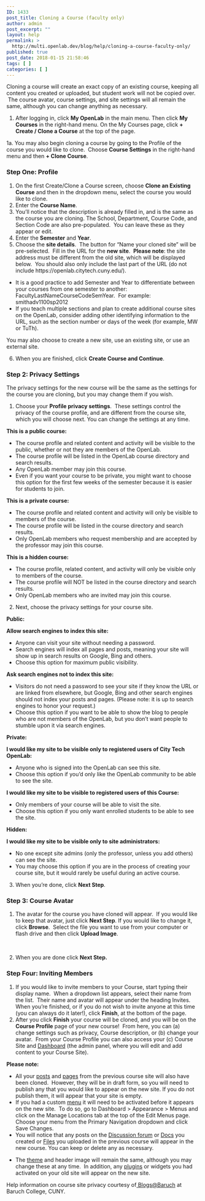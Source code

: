```yaml
---
ID: 1433
post_title: Cloning a Course (faculty only)
author: admin
post_excerpt: ""
layout: help
permalink: >
  http://multi.openlab.dev/blog/help/cloning-a-course-faculty-only/
published: true
post_date: 2018-01-15 21:58:46
tags: [ ]
categories: [ ]
---
```

Cloning a course will create an exact copy of an existing course, keeping all content you created or uploaded, but student work will not be copied over.  The course avatar, course settings, and site settings will all remain the same, although you can change anything as necessary.
<ol>
 	<li>After logging in, click <strong>My OpenLab</strong> in the main menu. Then click <strong>My Courses</strong> in the right-hand menu. On the My Courses page, click <strong>+ Create / Clone a Course</strong> at the top of the page.</li>
</ol>
1a. You may also begin cloning a course by going to the Profile of the course you would like to clone.  Choose <strong>Course Settings</strong> in the right-hand menu and then <strong>+ Clone Course</strong>.
<h3>Step One: Profile</h3>
<ol>
 	<li>On the first Create/Clone a Course screen, choose <strong>Clone an Existing Course</strong> and then in the dropdown menu, select the course you would like to clone.</li>
 	<li>Enter the <strong>Course Name</strong>.</li>
 	<li>You’ll notice that the description is already filled in, and is the same as the course you are cloning. The School, Department, Course Code, and Section Code are also pre-populated.  You can leave these as they appear or edit.</li>
 	<li>Enter the <strong>Semester</strong> and <strong>Year</strong>.</li>
 	<li>Choose the <strong>site details</strong>.  The button for “Name your cloned site” will be pre-selected.  Fill in the URL for the <strong>new site</strong>.  <strong>Please note</strong>: the site address must be different from the old site, which will be displayed below.  You should also only include the last part of the URL (do not include https://openlab.citytech.cuny.edu/).</li>
</ol>
<ul>
 	<li>It is a good practice to add Semester and Year to differentiate between your courses from one semester to another: FacultyLastNameCourseCodeSemYear.  For example: smithadv1100sp2012</li>
 	<li>If you teach multiple sections and plan to create additional course sites on the OpenLab, consider adding other identifying information to the URL, such as the section number or days of the week (for example, MW or TuTh).</li>
</ul>
You may also choose to create a new site, use an existing site, or use an external site.
<ol start="6">
 	<li>When you are finished, click <strong>Create Course and Continue</strong>.</li>
</ol>
<h3>Step 2: Privacy Settings</h3>
The privacy settings for the new course will be the same as the settings for the course you are cloning, but you may change them if you wish.
<ol>
 	<li>Choose your <strong>Profile privacy settings</strong>.  These settings control the privacy of the course profile, and are different from the course site, which you will choose next. You can change the settings at any time.</li>
</ol>
<strong>This is a public course:</strong>
<ul>
 	<li>The course profile and related content and activity will be visible to the public, whether or not they are members of the OpenLab.</li>
 	<li>The course profile will be listed in the OpenLab course directory and search results.</li>
 	<li>Any OpenLab member may join this course.</li>
 	<li>Even if you want your course to be private, you might want to choose this option for the first few weeks of the semester because it is easier for students to join.</li>
</ul>
<strong>This is a private course:</strong>
<ul>
 	<li>The course profile and related content and activity will only be visible to members of the course.</li>
 	<li>The course profile will be listed in the course directory and search results.</li>
 	<li>Only OpenLab members who request membership and are accepted by the professor may join this course.</li>
</ul>
<strong>This is a hidden course:</strong>
<ul>
 	<li>The course profile, related content, and activity will only be visible only to members of the course.</li>
 	<li>The course profile will NOT be listed in the course directory and search results.</li>
 	<li>Only OpenLab members who are invited may join this course.</li>
</ul>
<ol start="2">
 	<li>Next, choose the privacy settings for your course site.</li>
</ol>
<strong>Public:</strong>

<strong>Allow search engines to index this site:</strong>
<ul>
 	<li>Anyone can visit your site without needing a password.</li>
 	<li>Search engines will index all pages and posts, meaning your site will show up in search results on Google, Bing and others.</li>
 	<li>Choose this option for maximum public visibility.</li>
</ul>
<strong>Ask search engines not to index this site:</strong>
<ul>
 	<li>Visitors do not need a password to see your site if they know the URL or are linked from elsewhere, but Google, Bing and other search engines should not index your posts and pages. (Please note: it is up to search engines to honor your request.)</li>
 	<li>Choose this option if you want to be able to show the blog to people who are not members of the OpenLab, but you don’t want people to stumble upon it via search engines.</li>
</ul>
<strong>Private:</strong>

<strong>I would like my site to be visible only to registered users of City Tech OpenLab:</strong>
<ul>
 	<li>Anyone who is signed into the OpenLab can see this site.</li>
 	<li>Choose this option if you’d only like the OpenLab community to be able to see the site.</li>
</ul>
<strong>I would like my site to be visible to registered users of this Course:</strong>
<ul>
 	<li>Only members of your course will be able to visit the site.</li>
 	<li>Choose this option if you only want enrolled students to be able to see the site.</li>
</ul>
<strong>Hidden:</strong>

<strong>I would like my site to be visible only to site administrators:</strong>
<ul>
 	<li>No one except site admins (only the professor, unless you add others) can see the site.</li>
 	<li>You may choose this option if you are in the process of creating your course site, but it would rarely be useful during an active course.</li>
</ul>
<ol start="3">
 	<li>When you’re done, click <strong>Next Step</strong>.</li>
</ol>
<h3>Step 3: Course Avatar</h3>
<ol>
 	<li>The avatar for the course you have cloned will appear.  If you would like to keep that avatar, just click <strong>Next Step</strong>. If you would like to change it, click <strong>Browse</strong>.  Select the file you want to use from your computer or flash drive and then click <strong>Upload Image</strong>.</li>
</ol>
&nbsp;
<ol start="2">
 	<li>When you are done click <strong>Next Step.</strong></li>
</ol>
<h3>Step Four: Inviting Members</h3>
<ol>
 	<li>If you would like to invite members to your Course, start typing their display name.  When a dropdown list appears, select their name from the list.  Their name and avatar will appear under the heading Invites.  When you’re finished, or if you do not wish to invite anyone at this time (you can always do it later!), click <strong>Finish</strong>, at the bottom of the page.</li>
 	<li>After you click <strong>Finish</strong> your course will be cloned, and you will be on the <strong>Course Profile</strong> page of your new course!  From here, you can (a) change settings such as privacy, Course description, or (b) change your avatar.  From your Course Profile you can also access your (c) Course Site and <a href="https://openlab.citytech.cuny.edu/blog/help/what-is-the-site-dashboard/">Dashboard</a> (the admin panel, where you will edit and add content to your Course Site).</li>
</ol>
<strong>Please note:</strong>
<ul>
 	<li>All your <a href="https://openlab.citytech.cuny.edu/blog/help/writing-a-post/">posts</a> and <a href="https://openlab.citytech.cuny.edu/blog/help/creating-pages-on-your-site/">pages</a> from the previous course site will also have been cloned.  However, they will be in draft form, so you will need to publish any that you would like to appear on the new site. If you do not publish them, it will appear that your site is empty.</li>
 	<li>If you had a custom <a href="https://openlab.citytech.cuny.edu/blog/help/changing-the-menu-on-your-site/">menu</a> it will need to be activated before it appears on the new site.  To do so, go to Dashboard &gt; Appearance &gt; Menus and click on the Manage Locations tab at the top of the Edit Menus page.  Choose your menu from the Primary Navigation dropdown and click Save Changes.</li>
 	<li>You will notice that any posts on the <a href="https://openlab.citytech.cuny.edu/blog/help/discussion-forums/">Discussion forum</a> or <a href="https://openlab.citytech.cuny.edu/blog/help/using-docs/">Docs</a> you created or <a href="https://openlab.citytech.cuny.edu/blog/help/using-files/">Files</a> you uploaded in the previous course will appear in the new course. You can keep or delete any as necessary.</li>
</ul>
<ul>
 	<li>The <a href="https://openlab.citytech.cuny.edu/blog/help/changing-the-appearance-of-your-site-with-themes/">theme</a> and header image will remain the same, although you may change these at any time.  In addition, any <a href="https://openlab.citytech.cuny.edu/blog/help/adding-plugins-to-your-site/">plugins</a> or widgets you had activated on your old site will appear on the new site.</li>
</ul>
Help information on course site privacy courtesy of<a href="http://blsciblogs.baruch.cuny.edu"> Blogs@Baruch</a> at Baruch College, CUNY.